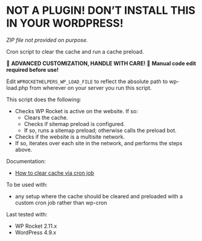 # NOT A PLUGIN! DON’T INSTALL THIS IN YOUR WORDPRESS!
_ZIP file not provided on purpose._

Cron script to clear the cache and run a cache preload.

🚧 **ADVANCED CUSTOMIZATION, HANDLE WITH CARE!**
📝 **Manual code edit required before use!**

Edit `WPROCKETHELPERS_WP_LOAD_FILE` to reflect the absolute path to wp-load.php from wherever on your server you run this script.

This script does the following:

- Checks WP Rocket is active on the website. If so:
   - Clears the cache.
   - Checks if sitemap preload is configured.
   - If so, runs a sitemap preload; otherwise calls the preload bot.
- Checks if the website is a multisite network.
- If so, iterates over each site in the network, and performs the steps above.

Documentation:
* [How to clear cache via cron job](http://docs.wp-rocket.me/article/494-how-to-clear-cache-via-cron-job)

To be used with:
* any setup where the cache should be cleared and preloaded with a custom cron job rather than wp-cron

Last tested with:
* WP Rocket 2.11.x
* WordPress 4.9.x
